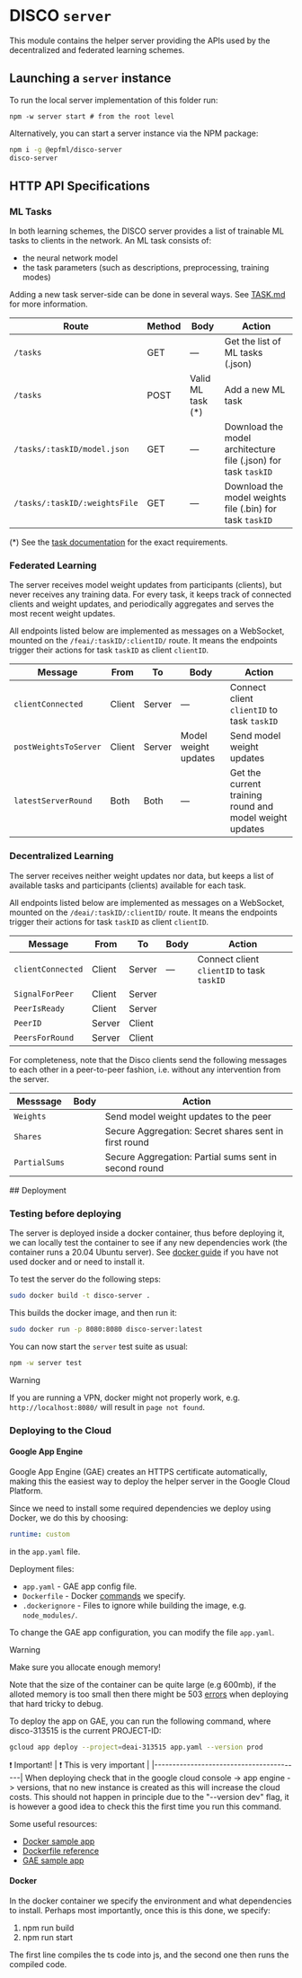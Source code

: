 # DISCO `server`

This module contains the helper server providing the APIs used by the decentralized and federated learning schemes.

## Launching a `server` instance

To run the local server implementation of this folder run:

```
npm -w server start # from the root level
```

Alternatively, you can start a server instance via the NPM package:

```sh
npm i -g @epfml/disco-server
disco-server
```

## HTTP API Specifications

### ML Tasks

In both learning schemes, the DISCO server provides a list of trainable ML tasks to clients in the network. An ML task consists of:

- the neural network model
- the task parameters (such as descriptions, preprocessing, training modes)

Adding a new task server-side can be done in several ways. See [TASK.md](https://github.com/epfml/disco/tree/develop/docs/TASK.md) for more information.

| Route                         | Method | Body               | Action                                                         |
| ----------------------------- | ------ | ------------------ | -------------------------------------------------------------- |
| `/tasks`                      | GET    | —                  | Get the list of ML tasks (.json)                               |
| `/tasks`                      | POST   | Valid ML task (\*) | Add a new ML task                                              |
| `/tasks/:taskID/model.json`   | GET    | —                  | Download the model architecture file (.json) for task `taskID` |
| `/tasks/:taskID/:weightsFile` | GET    | —                  | Download the model weights file (.bin) for task `taskID`       |

(\*) See the [task documentation](https://github.com/epfml/disco/tree/develop/docs/TASK.md) for the exact requirements.

### Federated Learning

The server receives model weight updates from participants (clients), but never receives any training data. For every task, it keeps track of connected clients and weight updates, and periodically aggregates and serves the most recent weight updates.

All endpoints listed below are implemented as messages on a WebSocket, mounted on the `/feai/:taskID/:clientID/` route. It means the endpoints trigger their actions for task `taskID` as client `clientID`.

| Message               | From   | To     | Body                 | Action                                                  |
| --------------------- | ------ | ------ | -------------------- | ------------------------------------------------------- |
| `clientConnected`     | Client | Server | —                    | Connect client `clientID` to task `taskID`              |
| `postWeightsToServer` | Client | Server | Model weight updates | Send model weight updates                               |
| `latestServerRound`   | Both   | Both   | —                    | Get the current training round and model weight updates |

### Decentralized Learning

The server receives neither weight updates nor data, but keeps a list of available tasks and participants (clients) available for each task.

All endpoints listed below are implemented as messages on a WebSocket, mounted on the `/deai/:taskID/:clientID/` route. It means the endpoints trigger their actions for task `taskID` as client `clientID`.

| Message           | From   | To     | Body | Action                                     |
| ----------------- | ------ | ------ | ---- | ------------------------------------------ |
| `clientConnected` | Client | Server | —    | Connect client `clientID` to task `taskID` |
| `SignalForPeer`   | Client | Server |
| `PeerIsReady`     | Client | Server |
| `PeerID`          | Server | Client |
| `PeersForRound`   | Server | Client |

For completeness, note that the Disco clients send the following messages to each other in a peer-to-peer fashion, i.e. without any intervention from the server.

| Messsage      | Body | Action                                                |
| ------------- | ---- | ----------------------------------------------------- |
| `Weights`     |      | Send model weight updates to the peer                 |
| `Shares`      |      | Secure Aggregation: Secret shares sent in first round |
| `PartialSums` |      | Secure Aggregation: Partial sums sent in second round |

## Deployment

### Testing before deploying

The server is deployed inside a docker container, thus before deploying it, we can locally test the container to see if any new dependencies work (the container runs a 20.04 Ubuntu server). See [docker guide](https://docs.docker.com/get-started/) if you have not used docker and or need to install it.

To test the server do the following steps:

```sh
sudo docker build -t disco-server .
```

This builds the docker image, and then run it:

```sh
sudo docker run -p 8080:8080 disco-server:latest
```

You can now start the `server` test suite as usual:

```sh
npm -w server test
```

> [!WARNING]
> If you are running a VPN, docker might not properly work, e.g. `http://localhost:8080/` will result in `page not found`.

### Deploying to the Cloud

#### Google App Engine

Google App Engine (GAE) creates an HTTPS certificate automatically, making this the easiest way to deploy the helper server in the Google Cloud Platform.

Since we need to install some required dependencies we deploy using Docker, we do this by choosing:

```yml
runtime: custom
```

in the `app.yaml` file.

Deployment files:

- `app.yaml` - GAE app config file.
- `Dockerfile` - Docker [commands](https://docs.docker.com/engine/reference/builder/) we specify.
- `.dockerignore` - Files to ignore while building the image, e.g. `node_modules/`.

To change the GAE app configuration, you can modify the file `app.yaml`.

> [!WARNING]
> Make sure you allocate enough memory!

Note that the size of the container can be quite large (e.g 600mb), if the alloted memory is too small then there might be 503 [errors](https://groups.google.com/g/google-appengine/c/BawYguWHq7Q) when deploying that hard tricky to debug.

To deploy the app on GAE, you can run the following command, where disco-313515 is the current PROJECT-ID:

```sh
gcloud app deploy --project=deai-313515 app.yaml --version prod
```

:exclamation: Important!
| :exclamation: This is very important |
|-----------------------------------------|
When deploying check that in the google cloud console -> app engine -> versions, that no new instance is created as this will increase the cloud costs.
This should not happen in principle due to the "--version dev" flag, it is however a good idea to check this the first time you run this command.

Some useful resources:

- [Docker sample app](https://docs.docker.com/get-started/02_our_app/)
- [Dockerfile reference](https://docs.docker.com/engine/reference/builder/#from)
- [GAE sample app](https://cloud.google.com/appengine/docs/standard/nodejs/building-app/deploying-web-service)

#### Docker

In the docker container we specify the environment and what dependencies to install. Perhaps most importantly, once this is this done, we specify:

1. npm run build
2. npm run start

The first line compiles the ts code into js, and the second one then runs the compiled code.
